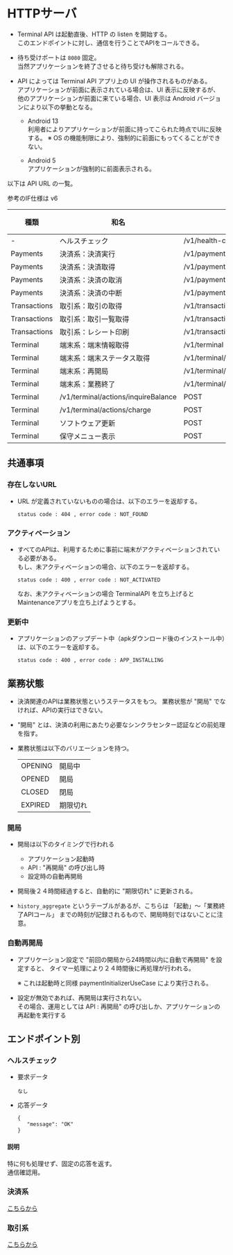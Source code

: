 # HTTPサーバ

- Terminal API は起動直後、HTTP の listen を開始する。  
  このエンドポイントに対し、通信を行うことでAPIをコールできる。  
- 待ち受けポートは `8080` 固定。  
  当然アプリケーションを終了させると待ち受けも解除される。  
- API によっては Terminal API アプリ上の UI が操作されるものがある。  
  アプリケーションが前面に表示されている場合は、UI 表示に反映するが、  
  他のアプリケーションが前面に来ている場合、UI 表示は Android バージョンにより以下の挙動となる。

  - Android 13    
    利用者によりアプリケーションが前面に持ってこられた時点でUIに反映する。
    ※ OS の機能制限により、強制的に前面にもってくることができない。

  - Android 5  
    アプリケーションが強制的に前面表示される。

  


以下は API URL の一覧。

参考のIF仕様は v6

| 種類 | 和名 | URL | Method | 概要 | 
|---|---|---|---|---|
| - | ヘルスチェック | /v1/health-check | - | | 
| Payments | 決済系：決済実行 | /v1/payments | POST | |
| Payments | 決済系：決済取得 | /v1/payments/{id} | GET | |
| Payments | 決済系：決済の取消 | /v1/payments/{id}/cancel | POST | |
| Payments | 決済系：決済の中断 | /v1/payments/{id}/stop | POST | |
| Transactions | 取引系：取引の取得 | /v1/transactions/{id} | GET | |
| Transactions | 取引系：取引一覧取得 | /v1/transactions | GET | |
| Transactions | 取引系：レシート印刷 | /v1/transactions/{id}/receipt | POST | |
| Terminal | 端末系：端末情報取得 | /v1/terminal | GET |  | 　　
| Terminal | 端末系：端末ステータス取得 | /v1/terminal/status | GET |  | 
| Terminal | 端末系：再開局 | /v1/terminal/actions/reopen | POST |  | 
| Terminal | 端末系：業務終了 | /v1/terminal/actions/shutdown | POST | |
| Terminal | /v1/terminal/actions/inquireBalance | POST | 残高照会 | 
| Terminal | /v1/terminal/actions/charge | POST | チャージ |
| Terminal | ソフトウェア更新 | POST | /v1/terminal/actions/softUpdate | |
| Terminal | 保守メニュー表示 | POST | /v1/terminal/actions/showMaintenance | |


## 共通事項

### 存在しないURL
- URL が定義されていないものの場合は、以下のエラーを返却する。

  `status code : 404 , error code : NOT_FOUND`

### アクティベーション
- すべてのAPIは、利用するために事前に端末がアクティベーションされている必要がある。  
  もし、未アクティベーションの場合、以下のエラーを返却する。

  `status code : 400 , error code : NOT_ACTIVATED`

  なお、未アクティベーションの場合 TerminalAPI を立ち上げると Maintenanceアプリを立ち上げようとする。

### 更新中
- アプリケーションのアップデート中（apkダウンロード後のインストール中）は、以下のエラーを返却する。

  `status code : 400 , error code : APP_INSTALLING`


## 業務状態
- 決済関連のAPIは業務状態というステータスをもつ。
  業務状態が "開局" でなければ、APIの実行はできない。

- "開局" とは、決済の利用にあたり必要なシンクラセンター認証などの前処理を指す。

- 業務状態は以下のバリエーションを持つ。  

  |||
  |---|---|
  | OPENING | 開局中 |
  | OPENED | 開局 |
  | CLOSED | 閉局 | 
  | EXPIRED | 期限切れ | 


### 開局

- 開局は以下のタイミングで行われる  
  - アプリケーション起動時
  - API : "再開局" の呼び出し時
  - 設定時の自動再開局

- 開局後２４時間経過すると、自動的に "期限切れ" に更新される。

- `history_aggregate` というテーブルがあるが、こちらは 「起動」～「業務終了APIコール」 までの時刻が記録されるもので、開局時刻ではないことに注意。


### 自動再開局
- アプリケーション設定で "前回の開局から24時間以内に自動で再開局" を設定すると、
  タイマー処理により２４時間後に再処理が行われる。

  ※ これは起動時と同様 paymentInitializerUseCase により実行される。

- 設定が無効であれば、再開局は実行されない。  
  その場合、運用としては API : 再開局" の呼び出しか、アプリケーションの再起動を実行する
   
## エンドポイント別

### ヘルスチェック

- 要求データ
  ```  
  なし
  ```
- 応答データ
  ```
  {
     "message": "OK"
  }
  ```

#### 説明

特に何も処理せず、固定の応答を返す。  
通信確認用。


### 決済系

[こちらから](./terminal-api-1-1-http-payment.md)

### 取引系

[こちらから](./terminal-api-1-2-http-transaction.md)
